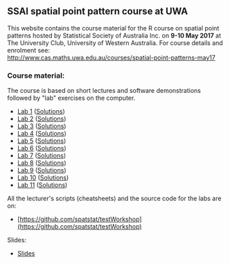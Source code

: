 ## SSAI spatial point pattern course at UWA

This website contains the course material for the R course on spatial point patterns hosted by Statistical Society of Australia Inc. on **9-10 May 2017** at The University Club, University of Western Australia. For course details and enrolment see:  
http://www.cas.maths.uwa.edu.au/courses/spatial-point-patterns-may17

### Course material:

The course is based on short lectures and software demonstrations followed by "lab" exercises on the computer.

- [Lab 1](./labs/lab01.html)   ([Solutions](./solutions/solution01.html))
- [Lab 2](./labs/lab02.html)   ([Solutions](./solutions/solution02.html))
- [Lab 3](./labs/lab03.html)   ([Solutions](./solutions/solution03.html))
- [Lab 4](./labs/lab04.html)   ([Solutions](./solutions/solution04.html))
- [Lab 5](./labs/lab05.html)   ([Solutions](./solutions/solution05.html))
- [Lab 6](./labs/lab06.html)   ([Solutions](./solutions/solution06.html))
- [Lab 7](./labs/lab07.html)   ([Solutions](./solutions/solution07.html))
- [Lab 8](./labs/lab08.html)   ([Solutions](./solutions/solution08.html))
- [Lab 9](./labs/lab09.html)   ([Solutions](./solutions/solution09.html))
- [Lab 10](./labs/lab10.html)   ([Solutions](./solutions/solution10.html))
- [Lab 11](./labs/lab11.html)   ([Solutions](./solutions/solution11.html))

All the lecturer's scripts (cheatsheets) and the source code for the labs are on:

- [https://github.com/spatstat/testWorkshop](https://github.com/spatstat/testWorkshop)

Slides:

- [Slides](./slides/slides.pdf)
